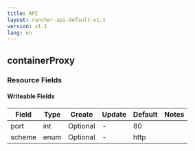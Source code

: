```yaml
---
title: API
layout: rancher-api-default-v1.1
version: v1.1
lang: en
---
```


## containerProxy



### Resource Fields

#### Writeable Fields

Field | Type | Create | Update | Default | Notes
---|---|---|---|---|---
port | int | Optional | - | 80 | 
scheme | enum | Optional | - | http | 



<br>
